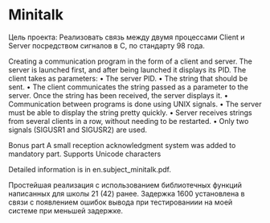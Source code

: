 # Minitalk
Цель проекта:
Реализовать связь между двумя процессами Client и Server посредством сигналов в С, по стандарту 98 года.


Creating a communication program in the form of a client and server.
The server is launched first, and after being launched it displays its PID.
The client takes as parameters:
• The server PID.
• The string that should be sent.
• The client communicates the string passed as a parameter to the server. Once the string has been received, the server displays it.
• Communication between programs is done using UNIX signals.
• The server must be able to display the string pretty quickly.
• Server receives strings from several clients in a row, without needing to be restarted.
• Only two signals (SIGUSR1 and SIGUSR2) are used.


Bonus part
A small reception acknowledgment system was added to mandatory part.
Supports Unicode characters


Detailed information is in en.subject_minitalk.pdf.

Простейшая реализация с использованием библиотечных функций написанных для школы 21 (42) ранее.
Задержка 1600 установлена в связи с появлением ошибок вывода при тестированиии на моей системе при меньшей задержке.
